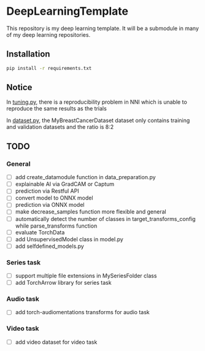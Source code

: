 # DeepLearningTemplate

This repository is my deep learning template. It will be a submodule in many of my deep learning repositories.

## Installation

```bash
pip install -r requirements.txt
```

## Notice

In [tuning.py](tuning.py#L1), there is a reproducibility problem in NNI which is unable to reproduce the same results as the trials

In [dataset.py](dataset.py#L323), the MyBreastCancerDataset dataset only contains training and validation datasets and the ratio is 8:2

## TODO

### General

- [ ] add create_datamodule function in data_preparation.py
- [ ] explainable AI via GradCAM or Captum
- [ ] prediction via Restful API
- [ ] convert model to ONNX model
- [ ] prediction via ONNX model
- [ ] make decrease_samples function more flexible and general
- [ ] automatically detect the number of classes in target_transforms_config while parse_transforms function
- [ ] evaluate TorchData
- [ ] add UnsupervisedModel class in model.py
- [ ] add selfdefined_models.py

### Series task

- [ ] support multiple file extensions in MySeriesFolder class
- [ ] add TorchArrow library for series task

### Audio task

- [ ] add torch-audiomentations transforms for audio task

### Video task

- [ ] add video dataset for video task
